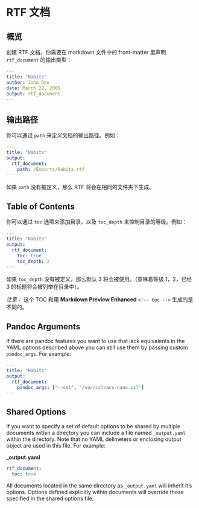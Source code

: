 # RTF 文档

## 概览

创建 RTF 文档，你需要在 markdown 文件中的 front-matter 里声明 `rtf_document` 的输出类型：

```yaml
---
title: "Habits"
author: John Doe
date: March 22, 2005
output: rtf_document
---

```

## 输出路径

你可以通过 `path` 来定义文档的输出路径。例如：

```yaml
---
title: "Habits"
output:
  rtf_document:
    path: /Exports/Habits.rtf
---

```

如果 `path` 没有被定义，那么 RTF 将会在相同的文件夹下生成。

## Table of Contents

你可以通过 `toc` 选项来添加目录，以及 `toc_depth` 来控制目录的等级。例如：

```yaml
---
title: "Habits"
output:
  rtf_document:
    toc: true
    toc_depth: 2
---

```

如果 `toc_depth` 没有被定义，那么默认 3 将会被使用。（意味着等级 1，2，已经 3 的标题将会被列举在目录中）。

_注意：_ 这个 TOC 和用 **Markdown Preview Enhanced** `<!-- toc -->` 生成的是不同的。

## Pandoc Arguments

If there are pandoc features you want to use that lack equivalents in the YAML options described above you can still use them by passing custom `pandoc_args`. For example:

```yaml
---
title: "Habits"
output:
  rtf_document:
    pandoc_args: ["--csl", "/var/csl/acs-nano.csl"]
---

```

## Shared Options

If you want to specify a set of default options to be shared by multiple documents within a directory you can include a file named `_output.yaml` within the directory. Note that no YAML delimeters or enclosing output object are used in this file. For example:

**\_output.yaml**

```yaml
rtf_document:
  toc: true
```

All documents located in the same directory as `_output.yaml` will inherit it’s options. Options defined explicitly within documents will override those specified in the shared options file.
